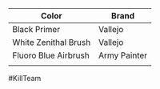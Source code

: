 
| Color                | Brand        |
| -------------------- | ------------ |
| Black Primer         | Vallejo      |
| White Zenithal Brush | Vallejo      |
| Fluoro Blue Airbrush | Army Painter |
|                      |              |
#KillTeam 